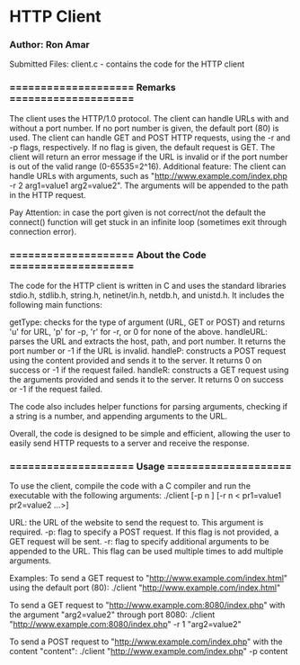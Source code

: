# HTTP Client

### Author: Ron Amar

Submitted Files:
client.c - contains the code for the HTTP client

### ==================== Remarks ====================

The client uses the HTTP/1.0 protocol.
The client can handle URLs with and without a port number. If no port number is given, the default port (80) is used.
The client can handle GET and POST HTTP requests, using the -r and -p flags, respectively. If no flag is given, the default request is GET. 
The client will return an error message if the URL is invalid or if the port number is out of the valid range (0-65535=2^16).
Additional feature: The client can handle URLs with arguments, such as "http://www.example.com/index.php -r 2 arg1=value1 arg2=value2". The arguments will be appended to the path in the HTTP request.

Pay Attention: in case the port given is not correct/not the default the connect() function will get stuck in an infinite loop (sometimes exit through connection error).

### ==================== About the Code ====================
The code for the HTTP client is written in C and uses the standard libraries stdio.h, stdlib.h, string.h, netinet/in.h, netdb.h, and unistd.h. It includes the following main functions:

getType: checks for the type of argument (URL, GET or POST) and returns 'u' for URL, 'p' for -p, 'r' for -r, or 0 for none of the above.
handleURL: parses the URL and extracts the host, path, and port number. It returns the port number or -1 if the URL is invalid.
handleP: constructs a POST request using the content provided and sends it to the server. It returns 0 on success or -1 if the request failed.
handleR: constructs a GET request using the arguments provided and sends it to the server. It returns 0 on success or -1 if the request failed.

The code also includes helper functions for parsing arguments, checking if a string is a number, and appending arguments to the URL.

Overall, the code is designed to be simple and efficient, allowing the user to easily send HTTP requests to a server and receive the response.

### ==================== Usage ====================
To use the client, compile the code with a C compiler and run the executable with the following arguments:
./client [-p n <text>] [-r n < pr1=value1 pr2=value2 ...>] <URL>

URL: the URL of the website to send the request to. This argument is required.
-p: flag to specify a POST request. If this flag is not provided, a GET request will be sent.
-r: flag to specify additional arguments to be appended to the URL. This flag can be used multiple times to add multiple arguments.

Examples:
To send a GET request to "http://www.example.com/index.html" using the default port (80):
./client "http://www.example.com/index.html"

To send a GET request to "http://www.example.com:8080/index.php" with the argument "arg2=value2" through port 8080:
./client "http://www.example.com:8080/index.php" -r 1 "arg2=value2"

To send a POST request to "http://www.example.com/index.php" with the content "content":
./client "http://www.example.com/index.php" -p <content-length> content

